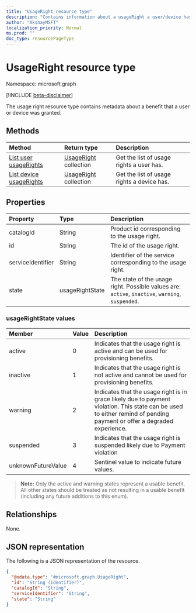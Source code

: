 ```yaml
---
title: "UsageRight resource type"
description: "Contains information about a usageRight a user/device has assigned"
author: "AkshayMSFT"
localization_priority: Normal
ms.prod: ""
doc_type: resourcePageType
---
```


# UsageRight resource type

Namespace: microsoft.graph

[!INCLUDE [beta-disclaimer](../../includes/beta-disclaimer.md)]

The usage right resource type contains metadata about a benefit that a user or device was granted.

## Methods

|Method|Return type|Description|
|:---|:---|:---|
|[List user usageRights](../api/user-list-usagerights.md)|[UsageRight](../resources/usageright.md) collection|Get the list of usage rights a user has.|
|[List device usageRights](../api/device-list-usagerights.md)|[UsageRight](../resources/usageright.md) collection|Get the list of usage rights a device has.|

## Properties

|Property|Type|Description|
|:---|:---|:---|
|catalogId|String|Product id corresponding to the usage right.|
|id|String|The id of the usage right.|
|serviceIdentifier|String|Identifier of the service corresponding to the usage right.|
|state|usageRightState|The state of the usage right. Possible values are: `active`, `inactive`, `warning`, `suspended`.|

### usageRightState values 

| Member             | Value | Description               |
| :----------------- | :---- | :------------------------ |
|active            | 0     | Indicates that the usage right is active and can be used for provisioning benefits.|
|inactive               | 1     | Indicates that the usage right is not active and cannot be used for provisioning benefits.|
|warning             | 2     | Indicates that the usage right is in grace likely due to payment violation. This state can be used to either remind of pending payment or offer a degraded experience.|
|suspended             | 3     | Indicates that the usage right is suspended likely due to Payment violation|
|unknownFutureValue  | 4    | Sentinel value to indicate future values. |

>**Note:** Only the active and warning states represent a usable benefit. All other states should be treated as not resulting in a usable benefit (including any future additions to this enum).



## Relationships

None.

## JSON representation

The following is a JSON representation of the resource.
<!-- {
  "blockType": "resource",
  "keyProperty": "id",
  "@odata.type": "microsoft.graph.UsageRight",
  "baseType": "",
  "openType": false
}
-->
``` json
{
  "@odata.type": "#microsoft.graph.UsageRight",
  "id": "String (identifier)",
  "catalogId": "String",
  "serviceIdentifier": "String",
  "state": "String"
}
```

